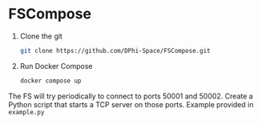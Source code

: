 # FSCompose

1. Clone the git
   ```bash
   git clone https://github.com/DPhi-Space/FSCompose.git
   ```
   
2. Run Docker Compose
   ```bash
   docker compose up
   ```


The FS will try periodically to connect to ports 50001 and 50002. Create a Python script that starts a TCP server on those ports. Example provided in `example.py`
